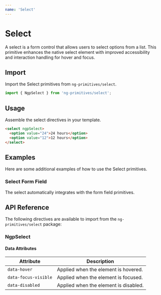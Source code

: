 ```yaml
---
name: 'Select'
---
```


# Select

A select is a form control that allows users to select options from a list. This primitive enhances the native select element with improved accessibility and interaction handling for hover and focus.

<docs-example name="select"></docs-example>

## Import

Import the Select primitives from `ng-primitives/select`.

```ts
import { NgpSelect } from 'ng-primitives/select';
```

## Usage

Assemble the select directives in your template.

```html
<select ngpSelect>
  <option value="24">24 hours</option>
  <option value="12">12 hours</option>
</select>
```

## Examples

Here are some additional examples of how to use the Select primitives.

### Select Form Field

The select automatically integrates with the form field primitives.

<docs-example name="select-form-field"></docs-example>

## API Reference

The following directives are available to import from the `ng-primitives/select` package:

### NgpSelect

<api-docs name="NgpSelect"></api-docs>

#### Data Attributes

| Attribute            | Description                           |
| -------------------- | ------------------------------------- |
| `data-hover`         | Applied when the element is hovered.  |
| `data-focus-visible` | Applied when the element is focused.  |
| `data-disabled`      | Applied when the element is disabled. |
